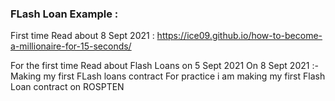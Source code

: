 ### FLash Loan Example : 
First time Read about
8 Sept 2021 : https://ice09.github.io/how-to-become-a-millionaire-for-15-seconds/

For the first time Read about Flash Loans on 5 Sept 2021 
On 8 Sept 2021 :- Making my first FLash loans contract 
For practice i am making my first Flash Loan contract on ROSPTEN


